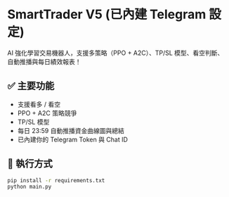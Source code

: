 # SmartTrader V5 (已內建 Telegram 設定)

AI 強化學習交易機器人，支援多策略（PPO + A2C）、TP/SL 模型、看空判斷、自動推播與每日績效報表！

## ✅ 主要功能
- 支援看多 / 看空
- PPO + A2C 策略競爭
- TP/SL 模型
- 每日 23:59 自動推播資金曲線圖與總結
- 已內建你的 Telegram Token 與 Chat ID

## 🚀 執行方式
```bash
pip install -r requirements.txt
python main.py
```
